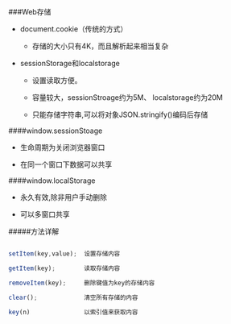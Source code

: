 ###Web存储


* document.cookie（传统的方式）

    * 存储的大小只有4K，而且解析起来相当复杂

* sessionStorage和localstorage
    
    * 设置读取方便。
    
    * 容量较大，sessionStroage约为5M、 localstorage约为20M
    
    * 只能存储字符串,可以将对象JSON.stringify()编码后存储
    

    

####window.sessionStoage

* 生命周期为关闭浏览器窗口
    
* 在同一个窗口下数据可以共享

####window.localStorage

* 永久有效,除非用户手动删除
    
* 可以多窗口共享
    


#####方法详解

```js

setItem(key,value);  设置存储内容

getItem(key);        读取存储内容

removeItem(key);     删除键值为key的存储内容

clear();             清空所有存储的内容

key(n)               以索引值来获取内容
```